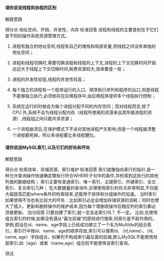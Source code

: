 #### 请你说说线程和协程的区别

解题思路

  得分点 地址空间、开销、并发性、内存  标准回答 进程和线程的主要差别在于它们是不同的操作系统资源管理方式。 

1. 进程有独立的地址空间,线程有自己的堆栈和局部变量,但线程之间没有单独的地址空间； 

2. 进程和线程切换时,需要切换进程和线程的上下文,进程的上下文切换时间开销远远大于线程上下文切换时间,耗费资源较大,效率要差一些； 

3. 进程的并发性较低,线程的并发性较高； 

4. 每个独立的进程有一个程序运行的入口、顺序执行序列和程序的出口,但是线程不能够独立执行,必须依存在应用程序中,由应用程序提供多个线程执行控制； 

5. 系统在运行的时候会为每个进程分配不同的内存空间；而对线程而言,除了 CPU 外,系统不会为线程分配内存（线程所使用的资源来自其所属进程的资源）,线程组之间只能共享资源； 

6. 一个进程崩溃后,在保护模式下不会对其他进程产生影响,但是一个线程崩溃整个进程都死掉。所以多进程要比多线程健壮。 

   

#### 请你说说MySQL索引,以及它们的好处和坏处

解题思路

得分点 检索效率、存储资源、索引维护  标准回答  索引就像指向表行的指针,是一种允许查询操作快速确定哪些行符合WHERE子句中的条件,并检索到这些行的其他列值的数据结构；  索引主要有普通索引、唯一索引、主键索引、外键索引、全文索引、复合索引几种；  在大数据量的查询中,合理使用索引的优点非常明显,不仅能大幅提高匹配where条件的检索效率,还能用于排序和分组操作的加速。  当时索引如果使用不当也有比较大的坏处：比如索引必定会增加存储资源的消耗；同时也增大了插入、更新和删除操作的维护成本,因为每个增删改操作后相应列的索引都必须被更新。  加分回答 只要创建了索引,就一定会走索引吗？ 不一定。  比如,在使用组合索引的时候,如果没有遵从“最左前缀”的原则进行搜索,则索引是不起作用的。  举例,假设在id、name、age字段上已经成功建立了一个名为MultiIdx的组合索引。索引行中按id、name、age的顺序存放,索引可以搜索id、（id,name）、（id, name,  age）字段组合。如果列不构成索引最左面的前缀,那么MySQL不能使用局部索引,如（age）或者（name,age）组合则不能使用该索引查询。



测试





